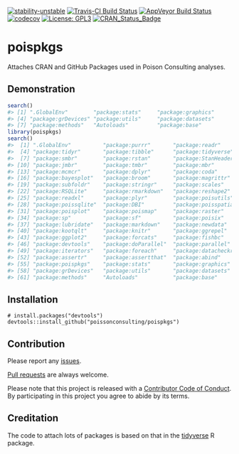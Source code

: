 
<!-- README.md is generated from README.Rmd. Please edit that file -->
[![stability-unstable](https://img.shields.io/badge/stability-unstable-yellow.svg)](https://github.com/joethorley/stability-badges#unstable) [![Travis-CI Build Status](https://travis-ci.org/poissonconsulting/poispkgs.svg?branch=master)](https://travis-ci.org/poissonconsulting/poispkgs) [![AppVeyor Build Status](https://ci.appveyor.com/api/projects/status/github/poissonconsulting/poispkgs?branch=master&svg=true)](https://ci.appveyor.com/project/poissonconsulting/poispkgs) [![codecov](https://codecov.io/gh/poissonconsulting/poispkgs/branch/master/graph/badge.svg)](https://codecov.io/gh/poissonconsulting/poispkgs) [![License: GPL3](https://img.shields.io/badge/License-GPL3-blue.svg)](https://opensource.org/licenses/GPL-3.0) [![CRAN\_Status\_Badge](http://www.r-pkg.org/badges/version/poispkgs)](https://cran.r-project.org/package=poispkgs)

poispkgs
========

Attaches CRAN and GitHub Packages used in Poison Consulting analyses.

Demonstration
-------------

``` r
search()
#> [1] ".GlobalEnv"        "package:stats"     "package:graphics" 
#> [4] "package:grDevices" "package:utils"     "package:datasets" 
#> [7] "package:methods"   "Autoloads"         "package:base"
library(poispkgs)
search()
#>  [1] ".GlobalEnv"          "package:purrr"       "package:readr"      
#>  [4] "package:tidyr"       "package:tibble"      "package:tidyverse"  
#>  [7] "package:smbr"        "package:rstan"       "package:StanHeaders"
#> [10] "package:jmbr"        "package:tmbr"        "package:mbr"        
#> [13] "package:mcmcr"       "package:dplyr"       "package:coda"       
#> [16] "package:bayesplot"   "package:broom"       "package:magrittr"   
#> [19] "package:subfoldr"    "package:stringr"     "package:scales"     
#> [22] "package:RSQLite"     "package:rmarkdown"   "package:reshape2"   
#> [25] "package:readxl"      "package:plyr"        "package:poisutils"  
#> [28] "package:poissqlite"  "package:DBI"         "package:poisspatial"
#> [31] "package:poisplot"    "package:poismap"     "package:raster"     
#> [34] "package:sp"          "package:sf"          "package:poisix"     
#> [37] "package:lubridate"   "package:markdown"    "package:newdata"    
#> [40] "package:kootqlt"     "package:knitr"       "package:ggrepel"    
#> [43] "package:ggplot2"     "package:forcats"     "package:fishbc"     
#> [46] "package:devtools"    "package:doParallel"  "package:parallel"   
#> [49] "package:iterators"   "package:foreach"     "package:datacheckr" 
#> [52] "package:assertr"     "package:assertthat"  "package:abind"      
#> [55] "package:poispkgs"    "package:stats"       "package:graphics"   
#> [58] "package:grDevices"   "package:utils"       "package:datasets"   
#> [61] "package:methods"     "Autoloads"           "package:base"
```

Installation
------------

    # install.packages("devtools")
    devtools::install_github("poissonconsulting/poispkgs")

Contribution
------------

Please report any [issues](https://github.com/poissonconsulting/poispkgs/issues).

[Pull requests](https://github.com/poissonconsulting/poispkgs/pulls) are always welcome.

Please note that this project is released with a [Contributor Code of Conduct](CONDUCT.md). By participating in this project you agree to abide by its terms.

Creditation
-----------

The code to attach lots of packages is based on that in the [tidyverse](https://github.com/tidyverse/tidyverse) R package.
